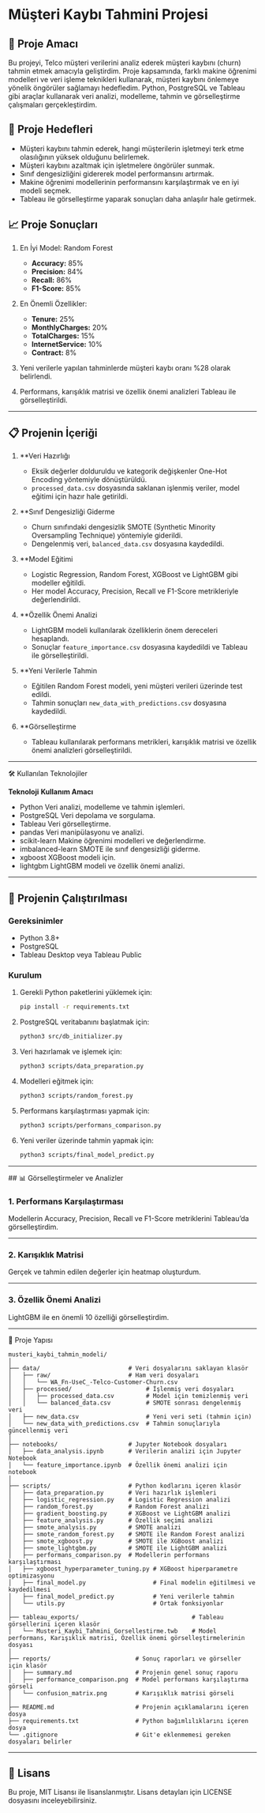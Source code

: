 # Müşteri Kaybı Tahmini Projesi

## 🎯 Proje Amacı

Bu projeyi, Telco müşteri verilerini analiz ederek müşteri kaybını (churn) tahmin etmek amacıyla geliştirdim. Proje kapsamında, farklı makine öğrenimi modelleri ve veri işleme teknikleri kullanarak, müşteri kaybını önlemeye yönelik öngörüler sağlamayı hedefledim. Python, PostgreSQL ve Tableau gibi araçlar kullanarak veri analizi, modelleme, tahmin ve görselleştirme çalışmaları gerçekleştirdim.

## 📌 Proje Hedefleri

- Müşteri kaybını tahmin ederek, hangi müşterilerin işletmeyi terk etme olasılığının yüksek olduğunu belirlemek.
- Müşteri kaybını azaltmak için işletmelere öngörüler sunmak.
- Sınıf dengesizliğini gidererek model performansını artırmak.
- Makine öğrenimi modellerinin performansını karşılaştırmak ve en iyi modeli seçmek.
- Tableau ile görselleştirme yaparak sonuçları daha anlaşılır hale getirmek.

## 📈 Proje Sonuçları

1. En İyi Model: Random Forest
   - **Accuracy:** 85%
   - **Precision:** 84%
   - **Recall:** 86%
   - **F1-Score:** 85%

2. En Önemli Özellikler:
   - **Tenure:** 25%
   - **MonthlyCharges:** 20%
   - **TotalCharges:** 15%
   - **InternetService:** 10%
   - **Contract:** 8%

3. Yeni verilerle yapılan tahminlerde müşteri kaybı oranı %28 olarak belirlendi.
4. Performans, karışıklık matrisi ve özellik önemi analizleri Tableau ile görselleştirildi.

---

## 📋 Projenin İçeriği

1. **Veri Hazırlığı
    - Eksik değerler dolduruldu ve kategorik değişkenler One-Hot Encoding yöntemiyle dönüştürüldü.
    - `processed_data.csv` dosyasında saklanan işlenmiş veriler, model eğitimi için hazır hale getirildi.

2. **Sınıf Dengesizliği Giderme
    - Churn sınıfındaki dengesizlik SMOTE (Synthetic Minority Oversampling Technique) yöntemiyle giderildi.
    - Dengelenmiş veri, `balanced_data.csv` dosyasına kaydedildi.

3. **Model Eğitimi
    - Logistic Regression, Random Forest, XGBoost ve LightGBM gibi modeller eğitildi.
    - Her model Accuracy, Precision, Recall ve F1-Score metrikleriyle değerlendirildi.

4. **Özellik Önemi Analizi
    - LightGBM modeli kullanılarak özelliklerin önem dereceleri hesaplandı.
    - Sonuçlar `feature_importance.csv` dosyasına kaydedildi ve Tableau ile görselleştirildi.

5. **Yeni Verilerle Tahmin
    - Eğitilen Random Forest modeli, yeni müşteri verileri üzerinde test edildi.
    - Tahmin sonuçları `new_data_with_predictions.csv` dosyasına kaydedildi.

6. **Görselleştirme
    - Tableau kullanılarak performans metrikleri, karışıklık matrisi ve özellik önemi analizleri görselleştirildi.

---

🛠 Kullanılan Teknolojiler

**Teknoloji**	          **Kullanım Amacı**
- Python	                Veri analizi, modelleme ve tahmin işlemleri.
- PostgreSQL	            Veri depolama ve sorgulama.
- Tableau	                Veri görselleştirme.
- pandas	                Veri manipülasyonu ve analizi.
- scikit-learn	          Makine öğrenimi modelleri ve değerlendirme.
- imbalanced-learn	      SMOTE ile sınıf dengesizliği giderme.
- xgboost	                XGBoost modeli için.
- lightgbm	              LightGBM modeli ve özellik önemi analizi.

---

## 🚀 Projenin Çalıştırılması

### Gereksinimler
- Python 3.8+
- PostgreSQL
- Tableau Desktop veya Tableau Public

### Kurulum
1. Gerekli Python paketlerini yüklemek için:
    ```bash
    pip install -r requirements.txt
    ```

2. PostgreSQL veritabanını başlatmak için:
    ```bash
    python3 src/db_initializer.py
    ```

3. Veri hazırlamak ve işlemek için:
    ```bash
    python3 scripts/data_preparation.py
    ```

4. Modelleri eğitmek için:
    ```bash
    python3 scripts/random_forest.py
    ```

5. Performans karşılaştırması yapmak için:
    ```bash
    python3 scripts/performans_comparison.py
    ```

6. Yeni veriler üzerinde tahmin yapmak için:
    ```bash
    python3 scripts/final_model_predict.py
    ```

---

## 📊 Görselleştirmeler ve Analizler

### 1. Performans Karşılaştırması
Modellerin Accuracy, Precision, Recall ve F1-Score metriklerini Tableau’da görselleştirdim.

---

### 2. Karışıklık Matrisi
Gerçek ve tahmin edilen değerler için heatmap oluşturdum.

---

### 3. Özellik Önemi Analizi
LightGBM ile en önemli 10 özelliği görselleştirdim.

---

📂 Proje Yapısı

```plaintext
musteri_kaybi_tahmin_modeli/
│
├── data/                         # Veri dosyalarını saklayan klasör
│   ├── raw/                      # Ham veri dosyaları
│   │   └── WA_Fn-UseC_-Telco-Customer-Churn.csv
│   ├── processed/                     # İşlenmiş veri dosyaları
│   │   ├── processed_data.csv         # Model için temizlenmiş veri
│   │   └── balanced_data.csv          # SMOTE sonrası dengelenmiş veri
│   ├── new_data.csv                   # Yeni veri seti (tahmin için)
│   └── new_data_with_predictions.csv  # Tahmin sonuçlarıyla güncellenmiş veri
│
├── notebooks/                    # Jupyter Notebook dosyaları
│   ├── data_analysis.ipynb       # Verilerin analizi için Jupyter Notebook
│   └── feature_importance.ipynb  # Özellik önemi analizi için notebook
│
├── scripts/                      # Python kodlarını içeren klasör
│   ├── data_preparation.py       # Veri hazırlık işlemleri
│   ├── logistic_regression.py    # Logistic Regression analizi
│   ├── random_forest.py          # Random Forest analizi
│   ├── gradient_boosting.py      # XGBoost ve LightGBM analizi
│   ├── feature_analysis.py       # Özellik seçimi analizi
│   ├── smote_analysis.py         # SMOTE analizi
│   ├── smote_random_forest.py    # SMOTE ile Random Forest analizi
│   ├── smote_xgboost.py          # SMOTE ile XGBoost analizi
│   ├── smote_lightgbm.py         # SMOTE ile LightGBM analizi
│   ├── performans_comparison.py  # Modellerin performans karşılaştırması
│   ├── xgboost_hyperparameter_tuning.py # XGBoost hiperparametre optimizasyonu
│   ├── final_model.py                   # Final modelin eğitilmesi ve kaydedilmesi
│   ├── final_model_predict.py           # Yeni verilerle tahmin
│   └── utils.py                         # Ortak fonksiyonlar
│
├── tableau_exports/                                # Tableau görsellerini içeren klasör
│   └── Musteri_Kaybi_Tahmini_Gorsellestirme.twb    # Model performans, Karışıklık matrisi, Özellik önemi görselleştirmelerinin dosyası
│
├── reports/                        # Sonuç raporları ve görseller için klasör
│   ├── summary.md                  # Projenin genel sonuç raporu
│   ├── performance_comparison.png  # Model performans karşılaştırma görseli
│   └── confusion_matrix.png        # Karışıklık matrisi görseli
│
├── README.md                       # Projenin açıklamalarını içeren dosya
├── requirements.txt                # Python bağımlılıklarını içeren dosya
└── .gitignore                      # Git'e eklenmemesi gereken dosyaları belirler
```

---

## 📜 Lisans
Bu proje, MIT Lisansı ile lisanslanmıştır. Lisans detayları için LICENSE dosyasını inceleyebilirsiniz.
